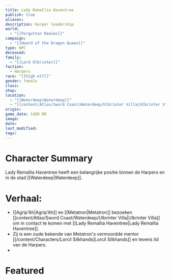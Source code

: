 ```yaml
---
title: Lady Remallia Haventree
publish: true
aliases: 
description: Harper leadership
world:
  - "[[Forgotten Realms]]"
campaign:
  - "[[Hoard of the Dragon Queen]]"
type: NPC
deceased: 
family:
  - "[[Lord Ulbrinter]]"
faction:
  - Harpers
race: "[[high elf]]"
gender: female
class: 
shop: 
location:
  - "[[Waterdeep|Waterdeep]]"
  - "[[content/Atlas/Sword Coast/Waterdeep/Ulbrinter Villa|Ulbrinter Villa]]"
origin: 
game_date: 1489 DR
image: 
date: 
last_modified: 
tags: 
---
```

# Character Summary
Lady Remallia Haventree heeft een belangrijke positie binnen de Harpers en in de stad [[Waterdeep|Waterdeep]]. 

# Verhaal:
- [[Agrip'Ah|Agrip'Ah]] en [[Metatron|Metatron]] bezoeken [[content/Atlas/Sword Coast/Waterdeep/Ulbrinter Villa|Ulbrinter Villa]] om in contact te komen met [[Lady Remallia Haventree|Lady Remallia Haventree]].
- Zij is een oude bekende van Metatron's vermoordde mentor [[/content/Characters/Lorcil Silkhands|Lorcil Silkhands]]  en tevens lid van de Harpers. 
- 
# Featured

